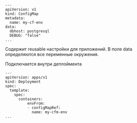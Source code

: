 ```
---
apiVersion: v1
kind: ConfigMap
metadata:
  name: my-cf-env
data:
  dbhost: postgresql
  DEBUG: "false"
...
```
Содержит reusable настройки для приложений. В поле data определяются все переменные окружения.

Подключается внутри деплоймента 
```
---
apiVersion: apps/v1
kind: Deployment
spec:
  template:
    spec:
      containers:
          envFrom:
          - configMapRef:
            name: my-cfm-env
...
```